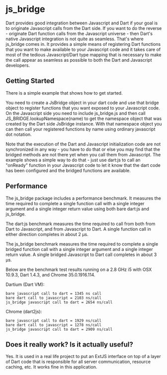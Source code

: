 # js_bridge

Dart provides good integration between Javascript and Dart if your goal is to originate Javascript calls from the Dart side. If you want to do the reverse - originate Dart function calls from the Javascript universe - then Dart's native Javascript integration is not quite as seamless. That's where js_bridge comes in. It provides a simple means of registering Dart functions that you want to make available to your Javascript code and it takes care of most of the tedious Javascript/Dart type mapping that is necessary to make the call appear as seamless as possible to both the Dart and Javascript developers.

## Getting Started

There is a simple example that shows how to get started.

You need to create a JsBridge object in your dart code and use that bridge object to register functions that you want exposed to your Javascript code. On the Javascript side you need to include js_bridge.js and then call JS_BRIDGE.lookupNamespace(name) to get the namespace object that was created by the Dart side JsBridge instance. With that namespace object you can then call your registered functions by name using ordinary javascript dot notation.

Note that the execution of the Dart and Javascript initialization code are not synchronized in any way - you have to do that or else you may find that the bridged methods are not there yet when you call them from Javascript. The example shows a simple way to do that - just use dart:js to call an "onReady" function in your Javascript code to let it know that the dart code has been configured and the bridged functions are available.

## Performance

The js_bridge package includes a performance benchmark. It measures the time required to complete a single function call with a single integer argument and a single integer return value using both bare dart:js and js_bridge.

The dart:js benchmark measures the time required to call from both from Dart to Javascript, and from Javascript to Dart. A single function call in either direction completes in about 2 µs.

The js_bridge benchmark measures the time required to complete a single bridged function call with a single integer argument and a single integer return value. A single bridged Javascript to Dart call completes in about 3 µs.

Below are the benchmark test results running on a 2.8 GHz i5 with OSX 10.9.3, Dart 1.4.3, and Chrome 35.0.1916.114.

Dartium (Dart VM):

    bare javascript call to dart = 1345 ns call
    bare dart call to javascript = 2103 ns/call
    js_bridge javascript call to dart = 2654 ns/call

Chrome (dart2js):

    bare javascript call to dart = 1929 ns/call
    bare dart call to javascript = 1278 ns/call
    js_bridge javascript call to dart = 2909 ns/call

## Does it really work? Is it actually useful?

Yes. It is used in a real life project to put an ExtJS interface on top of a layer of Dart code that is responsible for all server communication, resource caching, etc. It works fine in this application.




